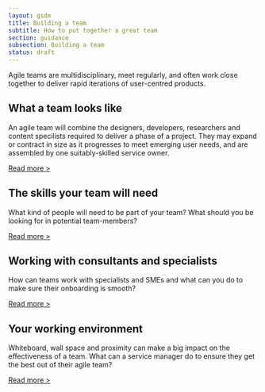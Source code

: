 ```yaml
---
layout: gsdm
title: Building a team
subtitle: How to put together a great team
section: guidance
subsection: Building a team
status: draft
---
```



Agile teams are multidisciplinary, meet regularly, and often work close together to deliver rapid iterations of user-centred products.


## What a team looks like

An agile team will combine the designers, developers, researchers and content specilists required to deliver a phase of a project. They may expand or contract in size as it progresses to meet emerging user needs, and are assembled by one suitably-skilled service owner.

[Read more >](whatateamlookslike.html)


## The skills your team will need

What kind of people will need to be part of your team? What should you be looking for in potential team-members?

[Read more >](theskillsyourteamwillneed.html)


## Working with consultants and specialists

How can teams work with specialists and SMEs and what can you do to make sure their onboarding is smooth?

[Read more >](workingwithconsultantsandspecialists.html)


## Your working environment

Whiteboard, wall space and proximity can make a big impact on the effectiveness of a team. What can a service manager do to ensure they get the best out of their agile team?

[Read more >](workingenvironment.html)

